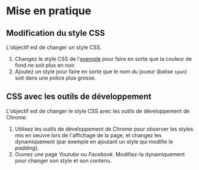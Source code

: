 # Mise en pratique

## Modification du style CSS

L'objectif est de changer un style CSS.

1. Changez le style CSS de l'[exemple](bj/index.html) pour faire en sorte que la couleur de fond ne soit plus en noir.
1. Ajoutez un style pour faire en sorte que le nom du joueur (balise `span`) soit dans une police plus grosse.


## CSS avec les outils de développement

L'objectif est de changer le style CSS avec les outils de développement de Chrome.

1. Utilisez les outils de développement de Chrome pour observer les styles mis en oeuvre lors de l'affichage de la page, et changez les dynamiquement (par exemple en ajoutant un style qui modifie le _padding_).
1. Ouvrez une page _Youtube_ ou _Facebook_. Modifiez-la dynamiquement pour changer son style et son contenu.